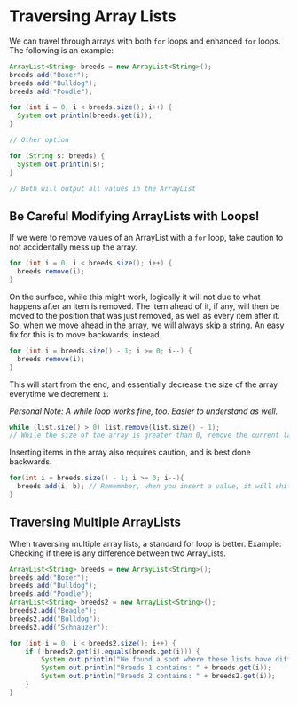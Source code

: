 # Traversing Array Lists

We can travel through arrays with both `for` loops and enhanced `for` loops. The following is an example:

``` java
ArrayList<String> breeds = new ArrayList<String>();
breeds.add("Boxer");
breeds.add("Bulldog");
breeds.add("Poodle");

for (int i = 0; i < breeds.size(); i++) {
  System.out.println(breeds.get(i));
}

// Other option

for (String s: breeds) {
  System.out.println(s);
}

// Both will output all values in the ArrayList
```

## Be Careful Modifying ArrayLists with Loops!

If we were to remove values of an ArrayList with a `for` loop, take caution to not accidentally mess up the array. 

``` java
for (int i = 0; i < breeds.size(); i++) {
  breeds.remove(i);
} 
```

On the surface, while this might work, logically it will not due to what happens after an item is removed. The item ahead of it, if any, will then be moved to the position that was just removed, as well as every item after it. So, when we move ahead in the array, we will always skip a string. An easy fix for this is to move backwards, instead.

``` java
for (int i = breeds.size() - 1; i >= 0; i--) {
  breeds.remove(i);
} 
```

This will start from the end, and essentially decrease the size of the array everytime we decrement `i`.

*Personal Note: A while loop works fine, too. Easier to understand as well.*
``` java
while (list.size() > 0) list.remove(list.size() - 1);
// While the size of the array is greater than 0, remove the current last value in the array
```

Inserting items in the array also requires caution, and is best done backwards.

``` java 
for(int i = breeds.size() - 1; i >= 0; i--){
  breeds.add(i, b); // Rememmber, when you insert a value, it will shift the values after that point forward, meaning whatever value i is, and before it, won't change. So, traversing backwards works best. 
}
```

## Traversing Multiple ArrayLists

When traversing multiple array lists, a standard for loop is better. Example: Checking if there is any difference between two ArrayLists.

``` java
ArrayList<String> breeds = new ArrayList<String>();
breeds.add("Boxer");
breeds.add("Bulldog");
breeds.add("Poodle");
ArrayList<String> breeds2 = new ArrayList<String>();
breeds2.add("Beagle");
breeds2.add("Bulldog");
breeds2.add("Schnauzer");

for (int i = 0; i < breeds2.size(); i++) {
    if (!breeds2.get(i).equals(breeds.get(i))) {
        System.out.println("We found a spot where these lists have different breeds:");
        System.out.println("Breeds 1 contains: " + breeds.get(i));
        System.out.println("Breeds 2 contains: " + breeds2.get(i));
    }
}
```